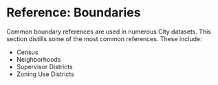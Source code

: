 # Reference: Boundaries

Common boundary references are used in numerous City datasets. This section distills some of the most common references. These include:

* Census
* Neighborhoods
* Supervisor Districts
* Zoning Use Districts

